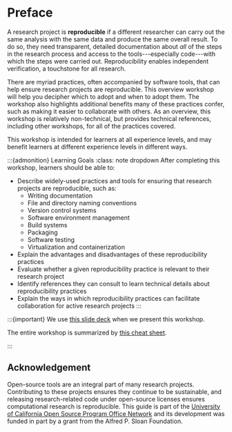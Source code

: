 # Preface

A research project is **reproducible** if a different researcher can carry
out the same analysis with the same data and produce the same overall result.
To do so, they need transparent, detailed documentation about _all_ of the
steps in the research process and access to the tools---especially
code---with which the steps were carried out. Reproducibility enables
independent verification, a touchstone for all research.

There are myriad practices, often accompanied by software tools, that can help
ensure research projects are reproducible. This overview workshop will help you
decipher which to adopt and when to adopt them. The workshop also highlights
additional benefits many of these practices confer, such as making it easier to
collaborate with others. As an overview, this workshop is relatively
non-technical, but provides technical references, including other workshops,
for all of the practices covered.

This workshop is intended for learners at all experience levels, and may
benefit learners at different experience levels in different ways.

:::{admonition} Learning Goals
:class: note dropdown
After completing this workshop, learners should be able to:

+ Describe widely-used practices and tools for ensuring that research projects
are reproducible, such as:
   - Writing documentation
   - File and directory naming conventions
   - Version control systems
   - Software environment management
   - Build systems
   - Packaging
   - Software testing
   - Virtualization and containerization
+ Explain the advantages and disadvantages of these reproducibility practices
+ Evaluate whether a given reproducibility practice is relevant to their
research project
+ Identify references they can consult to learn technical details about
reproducibility practices
+ Explain the ways in which reproducibility practices can facilitate
collaboration for active research projects
:::

:::{important}
We use [this slide deck][slides] when we present this workshop.

[slides]: https://docs.google.com/presentation/d/1uez0jDi5itswL6La3hj9DUucjNR30EKLCeh8KIzK2WA/edit?usp=sharing

The entire workshop is summarized by [this cheat sheet][cheat].

[cheat]: https://docs.google.com/document/d/1Ris4HHFZz_3yPJxvVw8vt_qS6WFxV9SlFQ86oznece8/edit?usp=sharing
:::


## Acknowledgement

Open-source tools are an integral part of many research projects. Contributing
to these projects ensures they continue to be sustainable, and releasing
research-related code under open-source licenses ensures computational research
is reproducible. This guide is part of the [University of California Open
Source Program Office Network][ucospo] and its development was funded in part
by a grant from the Alfred P. Sloan Foundation.

[ucospo]: https://ucospo.net/

